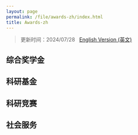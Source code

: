 ```yaml
---
layout: page
permalink: /file/awards-zh/index.html
title: Awards-zh
---
```


> 更新时间：2024/07/28 &nbsp; [English Version (英文)](https://collapsar0615.github.io/awards/)

## 综合奖学金



## 科研基金



## 科研竞赛



## 社会服务



